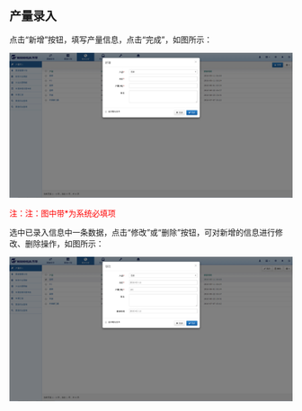 ## 产量录入

点击“新增”按钮，填写产量信息，点击“完成”，如图所示：

![产量录入](.\images\产量录入1.png)

<font color="#f00">注：注：图中带*为系统必填项</font>

选中已录入信息中一条数据，点击“修改”或“删除”按钮，可对新增的信息进行修改、删除操作，如图所示：

![产量录入](.\images\产量录入2.png)
